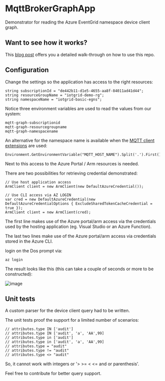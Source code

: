 # MqttBrokerGraphApp

Demonstrator for reading the Azure EventGrid namespace device client graph.

## Want to see how it works?

This [blog post](https://sandervandevelde.wordpress.com/2024/05/21/eventgrid-namespace-mqtt-support-topics-per-client-overview/) offers you a detailed walk-through on how to use this repo. 

## Configuration

Change the settings so the application has access to the right resources:  

```
string subscriptionId = "de442b11-d1e5-4655-aa8f-84011ad41d44";
string resourceGroupName = "iotgrid-demo-rg";
string namespaceName = "iotgrid-basic-egns";
```

Notice three environment variables are used to read the values from our system:

```
mqtt-graph-subscriptionid
mqtt-graph-resourcegroupname
mqtt-graph-namespacename
```

An alternative for the namespace name is available when the [MQTT client extensions](https://github.com/Azure-Samples/MqttApplicationSamples/tree/main/mqttclients) are used:

```
Environment.GetEnvironmentVariable("MQTT_HOST_NAME").Split('.').First()
```

Next to this access to the Azure Portal / Arm resources is needed.

There are two possibilities for retrieving credential demonstrated:

```
// Use host application access
ArmClient client = new ArmClient(new DefaultAzureCredential());

// Use CLI access via AZ LOGIN 
var cred = new DefaultAzureCredential(new DefaultAzureCredentialOptions { ExcludeSharedTokenCacheCredential = true });
ArmClient client = new ArmClient(cred);
```

The first line makes use of the Azure portal/arm access via the credentials used by the hosting application (eg. Visual Studio or an Azure Function).

The last two lines make use of the Azure portal/arm access via credentials stored in the Azure CLI.

login on the Dos prompt via:

```
az login
```

The result looks like this (this can take a couple of seconds or more to be constructed):

![image](https://github.com/sandervandevelde/MqttBrokerGraphApp/assets/694737/3c41ab8e-9ab3-486e-849c-91d58e385117)

## Unit tests

A custom parser for the device client query had to be written.

The unit tests proof the support for a limited number of scenarios:

```
// attributes.type IN ['audit']
// attributes.type IN ['audit', 'a', 'AA',99]
// attributes.type in ['audit']
// attributes.type in ['audit', 'a', 'AA',99]
// attributes.type = "audit"
// attributes.type != "audit"
// attributes.type <> "audit"
```

So, it cannot work with integers or '> >= < <= and or parenthesis'.

Feel free to contribute for better query support.
